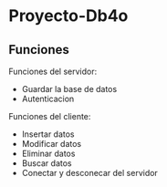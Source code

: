 Proyecto-Db4o
=============

Funciones
---------

Funciones del servidor:
* Guardar la base de datos 
* Autenticacion

Funciones del cliente:
* Insertar datos 
* Modificar datos
* Eliminar datos
* Buscar datos 
* Conectar y desconecar del servidor

